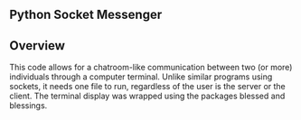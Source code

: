 ## Python Socket Messenger

## Overview

This code allows for a chatroom-like communication between two (or more) individuals through a computer terminal. Unlike similar programs using sockets, it needs one file to run, regardless of the user is the server or the client. The terminal display was wrapped using the packages blessed and blessings.



